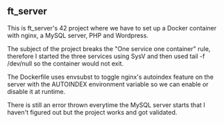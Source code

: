 ## ft_server

This is ft_server's 42 project where we have to set up a Docker container with nginx, a MySQL server, PHP and Wordpress.

The subject of the project breaks the "One service one container" rule, therefore I started the three services using SysV and then used tail -f /dev/null so the container would not exit.

The Dockerfile uses envsubst to toggle nginx's autoindex feature on the server with the AUTOINDEX environment variable so we can enable or disable it at runtime.

There is still an error thrown everytime the MySQL server starts that I haven't figured out but the project works and got validated.